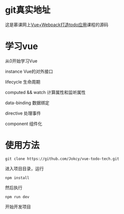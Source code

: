 # git真实地址
这是慕课网上[Vue+Webpack打造todo应用](https://www.imooc.com/learn/935)课程的源码

# 学习vue
从0开始学习Vue

instance Vue的对外接口

lifecycle 生命周期

computed && watch 计算属性和监听属性

data-binding 数据绑定

directive 处理事件

component 组件化

# 使用方法
```
git clone https://github.com/Jokcy/vue-todo-tech.git
```
进入项目目录，运行
```
npm install
```
然后执行
```
npm run dev
```
开始开发项目
